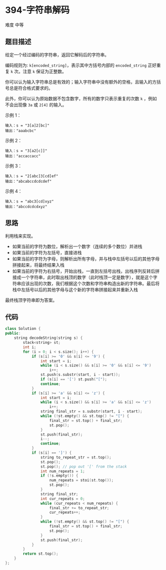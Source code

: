 # 394-字符串解码

难度 中等



## 题目描述

给定一个经过编码的字符串，返回它解码后的字符串。

编码规则为: `k[encoded_string]`，表示其中方括号内部的 `encoded_string` 正好重复 `k` 次。注意 `k` 保证为正整数。

你可以认为输入字符串总是有效的；输入字符串中没有额外的空格，且输入的方括号总是符合格式要求的。

此外，你可以认为原始数据不包含数字，所有的数字只表示重复的次数 `k` ，例如不会出现像 `3a` 或 `2[4]` 的输入。

示例 1：
```
输入：s = "3[a]2[bc]"
输出："aaabcbc"
```
示例 2：
```
输入：s = "3[a2[c]]"
输出："accaccacc"
```
示例 3：
```
输入：s = "2[abc]3[cd]ef"
输出："abcabccdcdcdef"
```
示例 4：
```
输入：s = "abc3[cd]xyz"
输出："abccdcdcdxyz"
```


## 思路

利用栈来实现。

- 如果当前的字符为数位，解析出一个数字（连续的多个数位）并进栈
- 如果当前的字符为左括号，直接进栈
- 如果当前的字符为字母，则解析出所有字母，并与栈中左括号以后的其他字母拼接起来，将最终结果入栈
- 如果当前的字符为右括号，开始出栈，一直到左括号出栈，出栈序列反转后拼接成一个字符串，此时取出栈顶的数字（此时栈顶一定是数字），就是这个字符串应该出现的次数，我们根据这个次数和字符串构造出新的字符串。最后将栈中左括号以后的其他字母与这个新的字符串拼接起来并重新入栈

最终栈顶字符串即为答案。



## 代码

```c++
class Solution {
public:
    string decodeString(string s) {
        stack<string> st;
        int i;
        for (i = 0; i < s.size(); i++) {
            if (s[i] >= '0' && s[i] <= '9') {
                int start = i;
                while (i < s.size() && s[i] >= '0' && s[i] <= '9') 
                    i++;
                st.push(s.substr(start, i - start));
                if (s[i] == '[') st.push("[");
                continue;
            }
            if (s[i] >= 'a' && s[i] <= 'z') {
                int start = i;
                while (i < s.size() && s[i] >= 'a' && s[i] <= 'z') 
                    i++;
                string final_str = s.substr(start, i - start);
                while (!st.empty() && st.top() != "[") {
                    final_str = st.top() + final_str;
                    st.pop();
                }
                st.push(final_str);
                i--;
                continue;
            }
            if (s[i] == ']') {
                string to_repeat_str = st.top();
                st.pop();
                st.pop(); // pop out '[' from the stack
                int num_repeats = 1;
                if (!s.empty()) {
                    num_repeats = stoi(st.top());
                    st.pop();
                }
                string final_str;
                int cur_repeats = 0;
                while (cur_repeats < num_repeats) {
                    final_str += to_repeat_str;
                    cur_repeats++;
                }
                while (!st.empty() && st.top() != "[") {
                    final_str = st.top() + final_str;
                    st.pop();
                }
                st.push(final_str);
            }
        }
        return st.top();
    }
};
```

